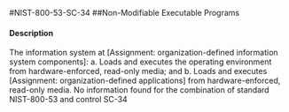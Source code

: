 #NIST-800-53-SC-34
##Non-Modifiable Executable Programs
#### Description
The information system at [Assignment: organization-defined information system components]:
  a.  Loads and executes the operating environment from hardware-enforced, read-only media; and
  b.  Loads and executes [Assignment: organization-defined applications] from hardware-enforced, read-only media.
No information found for the combination of standard NIST-800-53 and control SC-34
